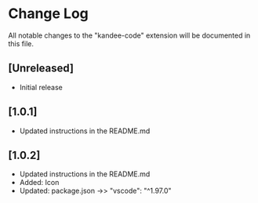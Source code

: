 # Change Log

All notable changes to the "kandee-code" extension will be documented in this file.

## [Unreleased]

- Initial release

## [1.0.1]

- Updated instructions in the README.md

## [1.0.2]

- Updated instructions in the README.md
- Added: Icon
- Updated: package.json ->> "vscode": "^1.97.0"